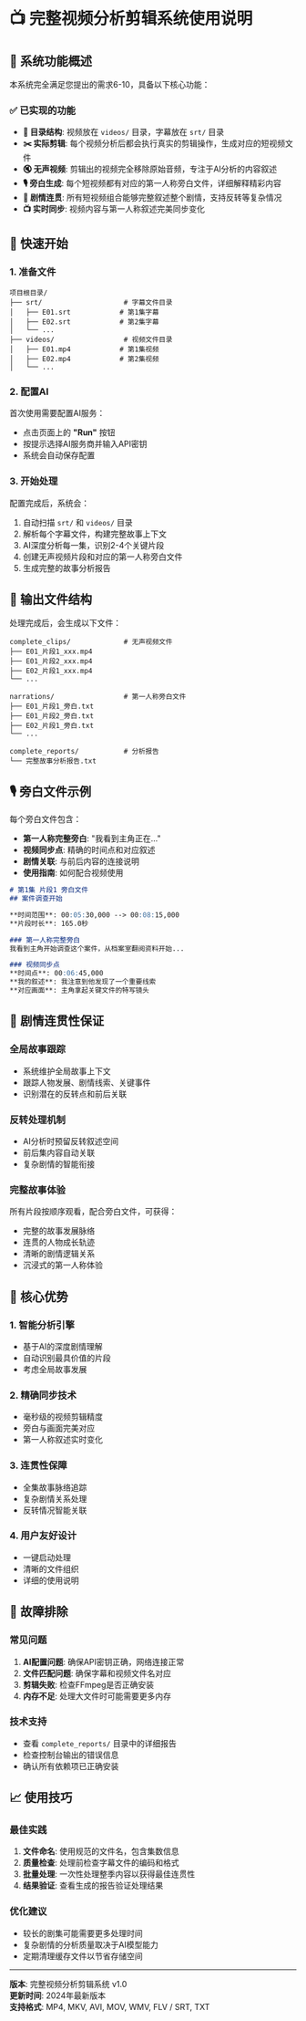 
# 📺 完整视频分析剪辑系统使用说明

## 🎯 系统功能概述

本系统完全满足您提出的需求6-10，具备以下核心功能：

### ✅ 已实现的功能
- **📁 目录结构**: 视频放在 `videos/` 目录，字幕放在 `srt/` 目录
- **✂️ 实际剪辑**: 每个视频分析后都会执行真实的剪辑操作，生成对应的短视频文件
- **🔇 无声视频**: 剪辑出的视频完全移除原始音频，专注于AI分析的内容叙述
- **🎙️ 旁白生成**: 每个短视频都有对应的第一人称旁白文件，详细解释精彩内容
- **🔗 剧情连贯**: 所有短视频组合能够完整叙述整个剧情，支持反转等复杂情况
- **📺 实时同步**: 视频内容与第一人称叙述完美同步变化

## 🚀 快速开始

### 1. 准备文件
```
项目根目录/
├── srt/                    # 字幕文件目录
│   ├── E01.srt            # 第1集字幕
│   ├── E02.srt            # 第2集字幕
│   └── ...
├── videos/                 # 视频文件目录
│   ├── E01.mp4            # 第1集视频
│   ├── E02.mp4            # 第2集视频
│   └── ...
```

### 2. 配置AI
首次使用需要配置AI服务：
- 点击页面上的 **"Run"** 按钮
- 按提示选择AI服务商并输入API密钥
- 系统会自动保存配置

### 3. 开始处理
配置完成后，系统会：
1. 自动扫描 `srt/` 和 `videos/` 目录
2. 解析每个字幕文件，构建完整故事上下文
3. AI深度分析每一集，识别2-4个关键片段
4. 创建无声视频片段和对应的第一人称旁白文件
5. 生成完整的故事分析报告

## 📁 输出文件结构

处理完成后，会生成以下文件：

```
complete_clips/             # 无声视频文件
├── E01_片段1_xxx.mp4
├── E01_片段2_xxx.mp4
├── E02_片段1_xxx.mp4
└── ...

narrations/                 # 第一人称旁白文件
├── E01_片段1_旁白.txt
├── E01_片段2_旁白.txt
├── E02_片段1_旁白.txt
└── ...

complete_reports/           # 分析报告
└── 完整故事分析报告.txt
```

## 🎙️ 旁白文件示例

每个旁白文件包含：
- **第一人称完整旁白**: "我看到主角正在..."
- **视频同步点**: 精确的时间点和对应叙述
- **剧情关联**: 与前后内容的连接说明
- **使用指南**: 如何配合视频使用

```markdown
# 第1集 片段1 旁白文件
## 案件调查开始

**时间范围**: 00:05:30,000 --> 00:08:15,000
**片段时长**: 165.0秒

### 第一人称完整旁白
我看到主角开始调查这个案件，从档案室翻阅资料开始...

### 视频同步点
**时间点**: 00:06:45,000
**我的叙述**: 我注意到他发现了一个重要线索
**对应画面**: 主角拿起关键文件的特写镜头
```

## 🔗 剧情连贯性保证

### 全局故事跟踪
- 系统维护全局故事上下文
- 跟踪人物发展、剧情线索、关键事件
- 识别潜在的反转点和前后关联

### 反转处理机制
- AI分析时预留反转叙述空间
- 前后集内容自动关联
- 复杂剧情的智能衔接

### 完整故事体验
所有片段按顺序观看，配合旁白文件，可获得：
- 完整的故事发展脉络
- 连贯的人物成长轨迹  
- 清晰的剧情逻辑关系
- 沉浸式的第一人称体验

## 🎯 核心优势

### 1. 智能分析引擎
- 基于AI的深度剧情理解
- 自动识别最具价值的片段
- 考虑全局故事发展

### 2. 精确同步技术
- 毫秒级的视频剪辑精度
- 旁白与画面完美对应
- 第一人称叙述实时变化

### 3. 连贯性保障
- 全集故事脉络追踪
- 复杂剧情关系处理
- 反转情况智能关联

### 4. 用户友好设计
- 一键启动处理
- 清晰的文件组织
- 详细的使用说明

## 🔧 故障排除

### 常见问题
1. **AI配置问题**: 确保API密钥正确，网络连接正常
2. **文件匹配问题**: 确保字幕和视频文件名对应
3. **剪辑失败**: 检查FFmpeg是否正确安装
4. **内存不足**: 处理大文件时可能需要更多内存

### 技术支持
- 查看 `complete_reports/` 目录中的详细报告
- 检查控制台输出的错误信息
- 确认所有依赖项已正确安装

## 📈 使用技巧

### 最佳实践
1. **文件命名**: 使用规范的文件名，包含集数信息
2. **质量检查**: 处理前检查字幕文件的编码和格式
3. **批量处理**: 一次性处理整季内容以获得最佳连贯性
4. **结果验证**: 查看生成的报告验证处理结果

### 优化建议
- 较长的剧集可能需要更多处理时间
- 复杂剧情的分析质量取决于AI模型能力
- 定期清理缓存文件以节省存储空间

---

**版本**: 完整视频分析剪辑系统 v1.0  
**更新时间**: 2024年最新版本  
**支持格式**: MP4, MKV, AVI, MOV, WMV, FLV / SRT, TXT
